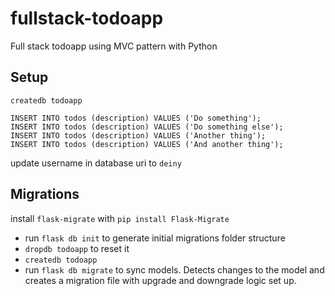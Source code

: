 # fullstack-todoapp
Full stack todoapp using MVC pattern with Python

## Setup
`createdb todoapp`
```
INSERT INTO todos (description) VALUES ('Do something');
INSERT INTO todos (description) VALUES ('Do something else');
INSERT INTO todos (description) VALUES ('Another thing');
INSERT INTO todos (description) VALUES ('And another thing');
```
update username in database uri to `deiny`

## Migrations
install `flask-migrate` with `pip install Flask-Migrate`

- run `flask db init` to generate initial migrations folder structure 
- `dropdb todoapp` to reset it
- `createdb todoapp` 
- run `flask db migrate` to sync models. Detects changes to the model and creates a migration file with upgrade and downgrade logic set up.